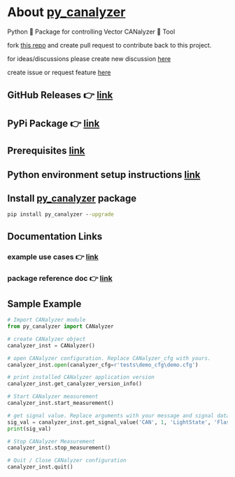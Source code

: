# About [py_canalyzer](https://github.com/chaitu-ycr/py_canalyzer)

Python 🐍 Package for controlling Vector CANalyzer 🛶 Tool

fork [this repo](https://github.com/chaitu-ycr/py_canalyzer/fork) and create pull request to contribute back to this project.

for ideas/discussions please create new discussion [here](https://github.com/chaitu-ycr/py_canalyzer/discussions)

create issue or request feature [here](https://github.com/chaitu-ycr/py_canalyzer/issues/new/choose)

## GitHub Releases 👉 [link](https://github.com/chaitu-ycr/py_canalyzer/releases)

## PyPi Package 👉 [link](https://pypi.org/project/py_canalyzer/)

## Prerequisites [link](https://chaitu-ycr.github.io/py_canalyzer/002_prerequisites/)

## Python environment setup instructions [link](https://chaitu-ycr.github.io/py_canalyzer/003_environment_setup/)

## Install [py_canalyzer](https://pypi.org/project/py_canalyzer/) package

```bat
pip install py_canalyzer --upgrade
```

## Documentation Links

### example use cases 👉 [link](https://chaitu-ycr.github.io/py_canalyzer/004_usage/)

### package reference doc 👉 [link](https://chaitu-ycr.github.io/py_canalyzer/999_reference/)

## Sample Example

```python
# Import CANalyzer module
from py_canalyzer import CANalyzer

# create CANalyzer object
canalyzer_inst = CANalyzer()

# open CANalyzer configuration. Replace CANalyzer_cfg with yours.
canalyzer_inst.open(canalyzer_cfg=r'tests\demo_cfg\demo.cfg')

# print installed CANalyzer application version
canalyzer_inst.get_canalyzer_version_info()

# Start CANalyzer measurement
canalyzer_inst.start_measurement()

# get signal value. Replace arguments with your message and signal data.
sig_val = canalyzer_inst.get_signal_value('CAN', 1, 'LightState', 'FlashLight')
print(sig_val)

# Stop CANalyzer Measurement
canalyzer_inst.stop_measurement()

# Quit / Close CANalyzer configuration
canalyzer_inst.quit()
```

